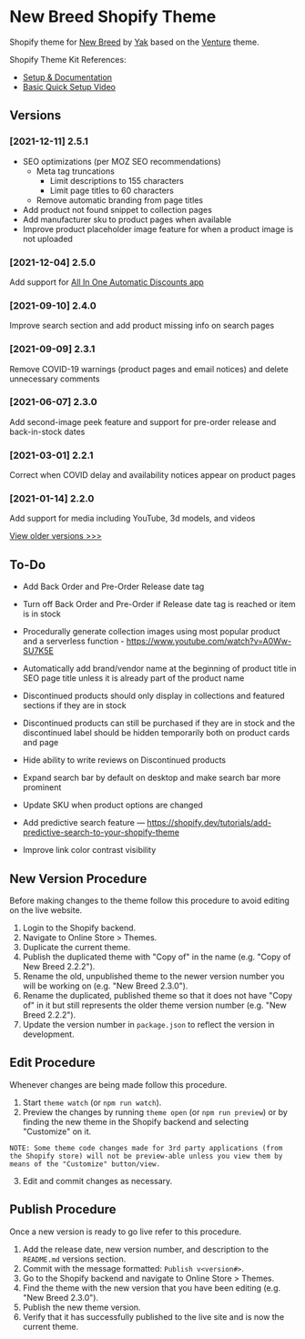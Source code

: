 # New Breed Shopify Theme

Shopify theme for [New Breed](https://newbreedpb.com) by [Yak](https://isaacyakl.com) based on the [Venture](https://themes.shopify.com/themes/venture/styles/snowboards) theme.

Shopify Theme Kit References:

-  [Setup & Documentation](https://shopify.github.io/themekit/)
-  [Basic Quick Setup Video](https://www.youtube.com/watch?v=SWqeAM8MCFU)

## Versions

### [2021-12-11] 2.5.1

-  SEO optimizations (per MOZ SEO recommendations)
   -  Meta tag truncations
      -  Limit descriptions to 155 characters
      -  Limit page titles to 60 characters
   -  Remove automatic branding from page titles
-  Add product not found snippet to collection pages
-  Add manufacturer sku to product pages when available
-  Improve product placeholder image feature for when a product image is not uploaded

### [2021-12-04] 2.5.0

Add support for [All In One Automatic Discounts app](https://apps.shopify.com/all-in-one-automatic-discounts)

### [2021-09-10] 2.4.0

Improve search section and add product missing info on search pages

### [2021-09-09] 2.3.1

Remove COVID-19 warnings (product pages and email notices) and delete unnecessary comments

### [2021-06-07] 2.3.0

Add second-image peek feature and support for pre-order release and back-in-stock dates

### [2021-03-01] 2.2.1

Correct when COVID delay and availability notices appear on product pages

### [2021-01-14] 2.2.0

Add support for media including YouTube, 3d models, and videos

[View older versions >>>](https://github.com/isaacyakl/new-breed-shopify-theme/tree/f9703c7e96eae4d2569990577ce968ceb0733d6a)

## To-Do

-  Add Back Order and Pre-Order Release date tag
-  Turn off Back Order and Pre-Order if Release date tag is reached or item is in stock
-  Procedurally generate collection images using most popular product and a serverless function - https://www.youtube.com/watch?v=A0Ww-SU7K5E
-  Automatically add brand/vendor name at the beginning of product title in SEO page title unless it is already part of the product name

-  Discontinued products should only display in collections and featured sections if they are in stock
-  Discontinued products can still be purchased if they are in stock and the discontinued label should be hidden temporarily both on product cards and page
-  Hide ability to write reviews on Discontinued products

-  Expand search bar by default on desktop and make search bar more prominent
-  Update SKU when product options are changed
-  Add predictive search feature — https://shopify.dev/tutorials/add-predictive-search-to-your-shopify-theme
-  Improve link color contrast visibility

## New Version Procedure

Before making changes to the theme follow this procedure to avoid editing on the live website.

1. Login to the Shopify backend.
2. Navigate to Online Store > Themes.
3. Duplicate the current theme.
4. Publish the duplicated theme with "Copy of" in the name (e.g. "Copy of New Breed 2.2.2").
5. Rename the old, unpublished theme to the newer version number you will be working on (e.g. "New Breed 2.3.0").
6. Rename the duplicated, published theme so that it does not have "Copy of" in it but still represents the older theme version number (e.g. "New Breed 2.2.2").
7. Update the version number in `package.json` to reflect the version in development.

## Edit Procedure

Whenever changes are being made follow this procedure.

1. Start `theme watch` (or `npm run watch`).
2. Preview the changes by running `theme open` (or `npm run preview`) or by finding the new theme in the Shopify backend and selecting "Customize" on it.

```
NOTE: Some theme code changes made for 3rd party applications (from the Shopify store) will not be preview-able unless you view them by means of the "Customize" button/view.
```

3. Edit and commit changes as necessary.

## Publish Procedure

Once a new version is ready to go live refer to this procedure.

1. Add the release date, new version number, and description to the `README.md` versions section.
2. Commit with the message formatted: `Publish v<version#>`.
3. Go to the Shopify backend and navigate to Online Store > Themes.
4. Find the theme with the new version that you have been editing (e.g. "New Breed 2.3.0").
5. Publish the new theme version.
6. Verify that it has successfully published to the live site and is now the current theme.
